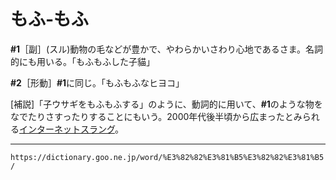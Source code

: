 # もふ‐もふ

**\#1**［副］(スル)動物の毛などが豊かで、やわらかいさわり心地であるさま。名詞的にも用いる。「もふもふした子貓」

**\#2**［形動］**\#1**に同じ。「もふもふなヒヨコ」

\[補説\]「子ウサギをもふもふする」のように、動詞的に用いて、**\#1**のような物をなでたりさすったりすることにもいう。2000年代後半頃から広まったとみられる[インターネットスラング](https://dictionary.goo.ne.jp/word/%E3%82%A4%E3%83%B3%E3%82%BF%E3%83%BC%E3%83%8D%E3%83%83%E3%83%88%E3%82%B9%E3%83%A9%E3%83%B3%E3%82%B0/#jn-245174)。

---
`https://dictionary.goo.ne.jp/word/%E3%82%82%E3%81%B5%E3%82%82%E3%81%B5/`